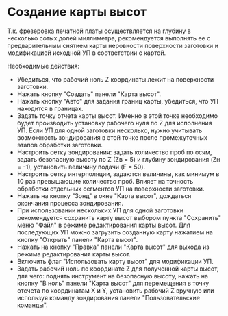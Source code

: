 # Создание карты высот

Т.к. фрезеровка печатной платы осуществляется на глубину в несколько сотых долей миллиметра, рекомендуется выполнять ее с предварительным снятием карты неровности поверхности заготовки и модификацией исходной УП в соответствии с картой.

Необходимые действия:

- Убедиться, что рабочий ноль Z координаты лежит на поверхности заготовки.
- Нажать кнопку "Создать" панели "Карта высот".
- Нажать кнопку "Авто" для задания границ карты, убедиться, что УП находится в границах.
- Задать точку отчета карты высот. Именно в этой точке необходимо будет производить установку рабочего нуля по Z для исполнения УП. Если УП для одной заготовки несколько, нужно учитывать возможность зондирования в этой точке после промежуточных этапов обработки заготовки.
- Настроить сетку зондирования: задать количество проб по осям, задать безопасную высоту по Z (Zв = 5) и глубину зондирования (Zн = -1), установить величину подачи (F = 50).
- Настроить сетку интерполяции, задаются величины, как минимум в 10 раз превышающие количество проб. Влияет на точность обработки отдельных сегментов УП на поверхности заготовки.
- Нажать на кнопку "Зонд" в окне "Карта высот", дождаться окончания процесса зондирования.
- При использовании нескольких УП для одной заготовки рекомендуется сохранить карту высот выбором пункта "Сохранить" меню "Файл" в режиме редактирования карты высот. Для последующих УП можно загрузить созданную карту нажатием на кнопку "Открыть" панели "Карта высот".
- Нажать на кнопку "Правка" панели "Карта высот" для выхода из режима редактирования карты высот.
- Включить флаг "Использовать карту высот" для модификации УП.
- Задать рабочий ноль по координате Z для полученной карты высот, для чего: поднять инструмент на безопасную высоту, нажать на кнопку "В ноль" панели "Карта высот" для перемещения в точку отсчета по координатам X и Y, установить рабочий Z вручную или используя команду зондирования панели "Пользовательские команды".